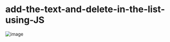 # add-the-text-and-delete-in-the-list-using-JS

![image](https://github.com/user-attachments/assets/59005384-9cf7-4653-ae75-6cd4ff90b1c6)
